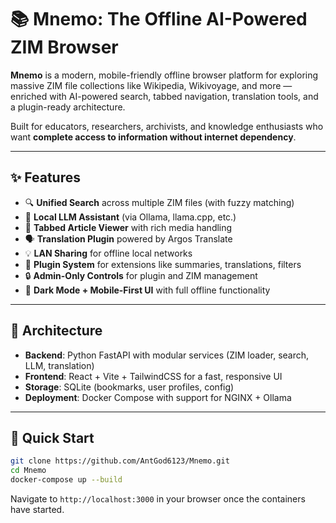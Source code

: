 # 📚 Mnemo: The Offline AI-Powered ZIM Browser

**Mnemo** is a modern, mobile-friendly offline browser platform for exploring massive ZIM file collections like Wikipedia, Wikivoyage, and more — enriched with AI-powered search, tabbed navigation, translation tools, and a plugin-ready architecture.

Built for educators, researchers, archivists, and knowledge enthusiasts who want **complete access to information without internet dependency**.

---

## ✨ Features

- 🔍 **Unified Search** across multiple ZIM files (with fuzzy matching)
- 🤖 **Local LLM Assistant** (via Ollama, llama.cpp, etc.)
- 📑 **Tabbed Article Viewer** with rich media handling
- 🗣️ **Translation Plugin** powered by Argos Translate
- 💡 **LAN Sharing** for offline local networks
- 🧩 **Plugin System** for extensions like summaries, translations, filters
- 🔒 **Admin-Only Controls** for plugin and ZIM management
- 🌙 **Dark Mode + Mobile-First UI** with full offline functionality

---

## 🧠 Architecture

- **Backend**: Python FastAPI with modular services (ZIM loader, search, LLM, translation)
- **Frontend**: React + Vite + TailwindCSS for a fast, responsive UI
- **Storage**: SQLite (bookmarks, user profiles, config)
- **Deployment**: Docker Compose with support for NGINX + Ollama

---

## 🚀 Quick Start

```bash
git clone https://github.com/AntGod6123/Mnemo.git
cd Mnemo
docker-compose up --build
```

Navigate to `http://localhost:3000` in your browser once the containers
have started.
